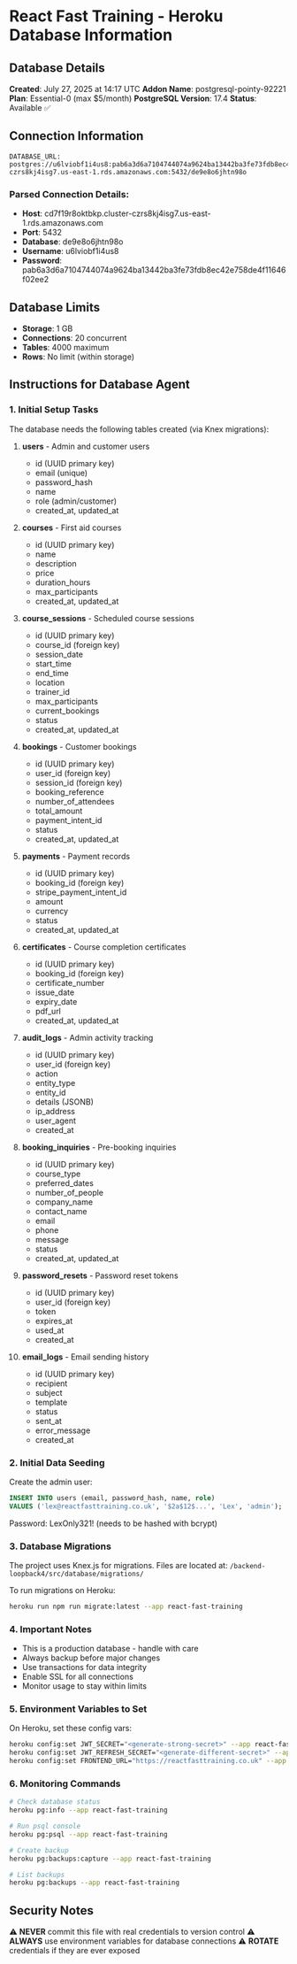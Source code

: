 # React Fast Training - Heroku Database Information

## Database Details

**Created**: July 27, 2025 at 14:17 UTC
**Addon Name**: postgresql-pointy-92221
**Plan**: Essential-0 (max $5/month)
**PostgreSQL Version**: 17.4
**Status**: Available ✅

## Connection Information

```
DATABASE_URL: postgres://u6lviobf1i4us8:pab6a3d6a7104744074a9624ba13442ba3fe73fdb8ec42e758de4f11646f02ee2@cd7f19r8oktbkp.cluster-czrs8kj4isg7.us-east-1.rds.amazonaws.com:5432/de9e8o6jhtn98o
```

### Parsed Connection Details:
- **Host**: cd7f19r8oktbkp.cluster-czrs8kj4isg7.us-east-1.rds.amazonaws.com
- **Port**: 5432
- **Database**: de9e8o6jhtn98o
- **Username**: u6lviobf1i4us8
- **Password**: pab6a3d6a7104744074a9624ba13442ba3fe73fdb8ec42e758de4f11646f02ee2

## Database Limits
- **Storage**: 1 GB
- **Connections**: 20 concurrent
- **Tables**: 4000 maximum
- **Rows**: No limit (within storage)

## Instructions for Database Agent

### 1. Initial Setup Tasks

The database needs the following tables created (via Knex migrations):

1. **users** - Admin and customer users
   - id (UUID primary key)
   - email (unique)
   - password_hash
   - name
   - role (admin/customer)
   - created_at, updated_at

2. **courses** - First aid courses
   - id (UUID primary key)
   - name
   - description
   - price
   - duration_hours
   - max_participants
   - created_at, updated_at

3. **course_sessions** - Scheduled course sessions
   - id (UUID primary key)
   - course_id (foreign key)
   - session_date
   - start_time
   - end_time
   - location
   - trainer_id
   - max_participants
   - current_bookings
   - status
   - created_at, updated_at

4. **bookings** - Customer bookings
   - id (UUID primary key)
   - user_id (foreign key)
   - session_id (foreign key)
   - booking_reference
   - number_of_attendees
   - total_amount
   - payment_intent_id
   - status
   - created_at, updated_at

5. **payments** - Payment records
   - id (UUID primary key)
   - booking_id (foreign key)
   - stripe_payment_intent_id
   - amount
   - currency
   - status
   - created_at, updated_at

6. **certificates** - Course completion certificates
   - id (UUID primary key)
   - booking_id (foreign key)
   - certificate_number
   - issue_date
   - expiry_date
   - pdf_url
   - created_at, updated_at

7. **audit_logs** - Admin activity tracking
   - id (UUID primary key)
   - user_id (foreign key)
   - action
   - entity_type
   - entity_id
   - details (JSONB)
   - ip_address
   - user_agent
   - created_at

8. **booking_inquiries** - Pre-booking inquiries
   - id (UUID primary key)
   - course_type
   - preferred_dates
   - number_of_people
   - company_name
   - contact_name
   - email
   - phone
   - message
   - status
   - created_at, updated_at

9. **password_resets** - Password reset tokens
   - id (UUID primary key)
   - user_id (foreign key)
   - token
   - expires_at
   - used_at
   - created_at

10. **email_logs** - Email sending history
    - id (UUID primary key)
    - recipient
    - subject
    - template
    - status
    - sent_at
    - error_message
    - created_at

### 2. Initial Data Seeding

Create the admin user:
```sql
INSERT INTO users (email, password_hash, name, role)
VALUES ('lex@reactfasttraining.co.uk', '$2a$12$...', 'Lex', 'admin');
```
Password: LexOnly321! (needs to be hashed with bcrypt)

### 3. Database Migrations

The project uses Knex.js for migrations. Files are located at:
`/backend-loopback4/src/database/migrations/`

To run migrations on Heroku:
```bash
heroku run npm run migrate:latest --app react-fast-training
```

### 4. Important Notes

- This is a production database - handle with care
- Always backup before major changes
- Use transactions for data integrity
- Enable SSL for all connections
- Monitor usage to stay within limits

### 5. Environment Variables to Set

On Heroku, set these config vars:
```bash
heroku config:set JWT_SECRET="<generate-strong-secret>" --app react-fast-training
heroku config:set JWT_REFRESH_SECRET="<generate-different-secret>" --app react-fast-training
heroku config:set FRONTEND_URL="https://reactfasttraining.co.uk" --app react-fast-training
```

### 6. Monitoring Commands

```bash
# Check database status
heroku pg:info --app react-fast-training

# Run psql console
heroku pg:psql --app react-fast-training

# Create backup
heroku pg:backups:capture --app react-fast-training

# List backups
heroku pg:backups --app react-fast-training
```

## Security Notes

⚠️ **NEVER** commit this file with real credentials to version control
⚠️ **ALWAYS** use environment variables for database connections
⚠️ **ROTATE** credentials if they are ever exposed